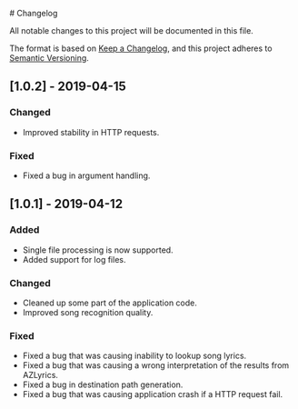 # Changelog

All notable changes to this project will be documented in this file.

The format is based on [Keep a Changelog](https://keepachangelog.com/en/1.0.0/),
and this project adheres to [Semantic Versioning](https://semver.org/spec/v2.0.0.html).

## [1.0.2] - 2019-04-15

### Changed

- Improved stability in HTTP requests.

### Fixed

- Fixed a bug in argument handling.

## [1.0.1] - 2019-04-12

### Added

- Single file processing is now supported.
- Added support for log files.

### Changed

- Cleaned up some part of the application code.
- Improved song recognition quality.

### Fixed

- Fixed a bug that was causing inability to lookup song lyrics.
- Fixed a bug that was causing a wrong interpretation of the results from AZLyrics.
- Fixed a bug in destination path generation.
- Fixed a bug that was causing application crash if a HTTP request fail.